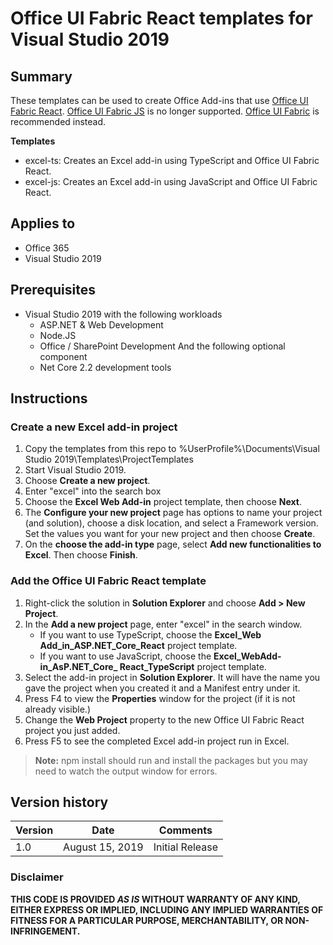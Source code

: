 # Office UI Fabric React templates for Visual Studio 2019

## Summary
These templates can be used to create Office Add-ins that use [Office UI Fabric React](https://github.com/OfficeDev/office-ui-fabric-react). [Office UI Fabric JS](https://github.com/OfficeDev/office-ui-fabric-js) is no longer supported. [Office UI Fabric](https://developer.microsoft.com/fabric#) is recommended instead. 

**Templates**
- excel-ts: Creates an Excel add-in using TypeScript and Office UI Fabric React.
- excel-js: Creates an Excel add-in using JavaScript and Office UI Fabric React.

## Applies to
- Office 365
- Visual Studio 2019

## Prerequisites
- Visual Studio 2019 with the following workloads
  - ASP.NET & Web Development
  - Node.JS
  - Office / SharePoint Development
  And the following optional component
  - Net Core 2.2 development tools

## Instructions

### Create a new Excel add-in project

1. Copy the templates from this repo to %UserProfile%\Documents\Visual Studio 2019\Templates\ProjectTemplates
2. Start Visual Studio 2019.
3. Choose **Create a new project**.
4. Enter "excel" into the search box
5. Choose the **Excel Web Add-in** project template, then choose **Next**.
6. The **Configure your new project** page has options to name your project (and solution), choose a disk location, and select a Framework version. Set the values you want for your new project and then choose **Create**.
7. On the **choose the add-in type** page, select **Add new functionalities to Excel**. Then choose **Finish**.

### Add the Office UI Fabric React template

1. Right-click the solution in **Solution Explorer** and choose **Add > New Project**.
2. In the **Add a new project** page, enter "excel" in the search window.
    - If you want to use TypeScript, choose the **Excel_Web Add_in_ASP.NET_Core_React** project template.
    - If you want to use JavaScript, choose the **Excel_WebAdd-in_AsP.NET_Core_ React_TypeScript** project template.
3. Select the add-in project in **Solution Explorer**. It will have the name you gave the project when you created it and a Manifest entry under it. 
4. Press F4 to view the **Properties** window for the project (if it is not already visible.)
5. Change the **Web Project** property to the new Office UI Fabric React project you just added.
6. Press F5 to see the completed Excel add-in project run in Excel.
> **Note:** npm install should run and install the packages but you may need to watch the output window for errors.


## Version history

Version  | Date | Comments
---------| -----| --------
1.0 | August 15, 2019 | Initial Release

### Disclaimer ###
**THIS CODE IS PROVIDED *AS IS* WITHOUT WARRANTY OF ANY KIND, EITHER EXPRESS OR IMPLIED, INCLUDING ANY IMPLIED WARRANTIES OF FITNESS FOR A PARTICULAR PURPOSE, MERCHANTABILITY, OR NON-INFRINGEMENT.**


